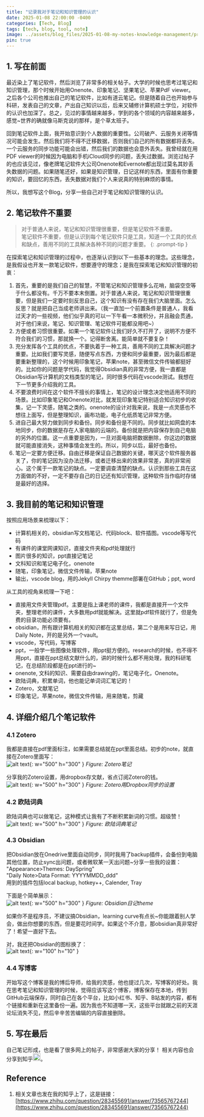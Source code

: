 ```yaml
---
title: "记录我对于笔记和知识管理的认识"
date: 2025-01-08 22:00:00 -0400
categories: [Tech, Blog]
tags: [tech, blog, tool, note]
image: ../assets/blog_files/2025-01-08-my-notes-knowledge-management/profile_notes-log.png
pin: true
---
```


## 1. 写在前面

最近染上了笔记软件，然后浏览了非常多的相关帖子。大学的时候也思考过笔记和知识管理，那个时候开始用Onenote、印象笔记、坚果笔记、苹果PdF viewer。之后各个公司也推出自己的笔记软件，比如有道云笔记。但是随着自己也开始参与科研，发表自己的文章，产出自己知识以后，后来又辅修计算机硕士学位，对软件的认识也加深了。总之，见过的事情越来越多，学到的各个领域的内容越来越多，感觉~世界的确就像马斯克说的那样，是个草太班子。

回到笔记软件上面，我开始意识到个人数据的重要性。公司破产、云服务关闭等情况可能会发生。然后我们将不得不迁移数据，否则我们自己的所有数据都将丢失。一个云服务的同步功能可能会出错，然后我们的数据也会意外丢失。我曾经就在用PDF viewer的时候因为电脑和手机iCloud同步的问题，丢失过数据。浏览过帖子的也应该见过，像老牌笔记软件大公司Onenote和Evernote都出现过莫名其妙丢失数据的问题。如果随笔还好，如果是知识管理，日记这样的东西，里面有你重要的知识，要回忆的东西，丢失数据对我们个人来说真的特别麻烦的事情。

所以，我想写这个Blog，分享一些自己对于笔记和知识管理的认识。

## 2. 笔记软件不重要

>对于普通人来说，笔记和知识管理很重要，但是笔记软件不重要。  
笔记软件不重要，但是认识到每个笔记软件只是工具，知道一个工具的优点和缺点，善用不同的工具解决各种不同的问题才重要。
{: .prompt-tip }

在探索笔记和知识管理的过程中，也逐渐认识到以下一些基本的理念。这些理念，是我假设也开发一款笔记软件，想要遵守的理念；是我在探索笔记和知识管理的初衷：  
1. 首先，重要的是我们自己的智慧，不管笔记和知识管理多么花哨，脑袋空空等于什么都没有。千万不要本末倒置。对于普通人来说，笔记和知识管理很重要，但是我们一定要时刻反思自己，这个知识有没有存在我们大脑里面。怎么反思？就是把自己当成老师讲出来。（我一直加一个前置条件是普通人，我看过天才的一些视频，他们似乎真的可以一下午看一本微积分，并且融会贯通，对于他们来说，笔记、知识管理、笔记软件可能都没用吧~）
2. 方便或者习惯很重要。如果一个笔记软件让我们好久不打开了，说明不方便不符合我们的习惯，那就换一个。记得断舍离。能简单就不要复杂！
3. 充分发挥各个工具的优点，不要执着于一种工具，善用不同的工具解决问题才重要。比如我们要写灵感，随便写点东西，方便和同步最重要，因为最后都是要重新整理的，这个时候用印象笔记，苹果note，甚至微信文件传输都挺好的。比如你的问题是学代码，我觉得Obsidian真的非常方便，我一直都是Obsidian写计算机的文档类型的笔记，同时很多代码在vscode测试。我想在下一节更多介绍我的工具。
4. 不要浪费时间在这个软件不擅长的事情上，笔记的设计理念决定他适用不同的场景。比如印象笔记和Onenote对比，就发现印象笔记特别适合知识初步的收集，记一下灵感，随笔之类的。onenote的设计对我来说，我是一点灵感也不想往上面写，但是整理知识，画布功能，电子化纸质笔记非常方便。
5. 进自己最大努力做到同步和备份。同步和备份是不同的。同步就比如网盘的本地同步，你的数据是存在人家电脑的云端的。备份就是把内容保存到自己电脑的另外的位置。这一点重要是因为，一旦对面电脑把数据删除，你这边的数据就可能直接消失，这种事情会发生的。所以，同步以后，最好也备份。
6. 笔记一定要方便迁移。自由迁移是保证自己数据的关键，哪天这个软件服务器关了，你的笔记因为没办法迁移，或者迁移出来的效果非常差，真的非常闹心。这个属于一款笔记的缺点。一定要调查清楚的缺点。认识到那些工具在这方面做的不好，一定不要存自己的日记还有知识管理，这种软件当作临时存储是最好的选择。

## 3. 我目前的笔记和知识管理

按照应用场景来梳理以下：
- 计算机相关的，obsidian写文档笔记、代码block、软件插图。vscode等写代码
- 有课件的课堂网课知识，直接文件夹和pdf处理就行
- 图片很多的知识，ppt直接记笔记
- 文科知识和笔记电子化，onenote
- 随笔，印象笔记，微信文件传输，苹果note
- 输出，vscode blog，用的Jekyll Chirpy themme部署在GitHub；ppt, word

从工具的视角来梳理一下吧：  
- 直接用文件夹管理pdf。主要是指上课老师的课件，我都是直接开一个文件夹，整理老师的课件，大多数用pdf就能解决。这里就pdf软件就行了，但是免费的目录功能必须要有。
- obsidian，所有跟计算机相关的知识都在这里总结，第二个是用来写日记，用Daily Note，开的是另外一个vault。
- vscode，写代码，写博客
- ppt，一般学一些图像处理软件，用ppt挺方便的。research的时候，也不得不用ppt，直接在ppt总结文献什么的，讲的时候什么都不用处理，我的科研笔记，在总结阶段都是在ppt进行的~
- onenote, 文科的知识、需要自由drawing的，笔记电子化，Onenote。
- 欧陆词典，积累单词，他也能记单词词汇笔记的！
- Zotero，文献笔记
- 印象笔记，苹果note，微信文件传输，用来随笔，剪藏

## 4. 详细介绍几个笔记软件

### 4.1 Zotero

我都是直接在pdf里面标注，如果需要总结就在ppt里面总结。初步的note，就直接在Zotero里面写：  
![alt text](../assets/blog_files/2025-01-08-my-notes-knowledge-management/image.png){: w="500" h="300" }
_Figure: Zotero笔记_ 

分享我的Zotero设置，用dropbox存文献，省点订阅Zotero的钱。  
![alt text](../assets/blog_files/2025-01-08-my-notes-knowledge-management/image-1.png){: w="500" h="300" }
_Figure: Zotero用Dropbox同步的设置_ 

### 4.2 欧陆词典

欧陆词典也可以做笔记，这种模式让我有了不断积累新词的习惯。超级赞！  
![alt text](../assets/blog_files/2025-01-08-my-notes-knowledge-management/image-2.png){: w="500" h="300" }
_Figure: 欧陆词典笔记_ 

### 4.3 Obsidian

把Obsidian放在Onedrive里面自动同步，同时我用了backup插件，会备份到电脑其他位置，防止sync出问题，或者微软某一天出问题~分享一些我的设置：  
"Appearance>Themes: DaySpring"  
"Daily Note>Data Format: YYYYMMDD_ddd"  
用到的插件包括local backup, hotkey++, Calender, Tray

下面是个简单展示：  
![alt text](../assets/blog_files/2025-01-08-my-notes-knowledge-management/image-4.png){: w="500" h="300" }
_Figure: Obsidian日记theme_ 

如果你不是程序员，不建议搞Obsidian，learning curve有点长~你能跟着别人学会，做出你想要的东西，但是要花时间学。如果这个不介意，那obsidian真非常好了！希望一直好下去。

对，我还把Obsidian的图标换了：  
![alt text](../assets/blog_files/2025-01-08-my-notes-knowledge-management/image-3.png){: w="100" h="10" }

<!-- ### 4.4 Onenote -->

### 4.4 写博客

开始写这个博客是我的博后导师，给我的灵感，他也提过几次，写博客的好处。我在思考笔记和知识管理的时候，觉得应该写这个博客，博客保存在本地，传到GitHub云端保存，同时自己在各个平台，比如小红书、知乎、B站发的内容，都有个链接和重新在这里备份一遍。因为我也不知道哪一天，这些平台就跟之前的天涯论坛消失不见，然后辛辛苦苦编辑的内容直接删除。

## 5. 写在最后

自己笔记形成，也是看了很多网上的帖子，非常感谢大家的分享！
相关内容也会分享到知乎<span><img src="https://s1.aigei.com/src/img/png/71/71b8958d3cd84a42a28ca17e03d0dfe0.png?e=2051020800&token=P7S2Xpzfz11vAkASLTkfHN7Fw-oOZBecqeJaxypL:uC6M7zEwQXsANgWGnXcDR_2p0MQ=" alt="Zhihu Logo" style="width: 20px; height: 20px;"></span>。

## Reference
1. 相关文章也发在我的知乎上了，这是链接：
[https://www.zhihu.com/question/283455691/answer/73565767244](https://www.zhihu.com/question/283455691/answer/73565767244)


